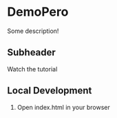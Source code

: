 <div></div>

# DemoPero

Some description!

## Subheader

Watch the tutorial

## Local Development

1. Open index.html in your browser